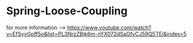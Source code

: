 # Spring-Loose-Coupling




for more information --> https://www.youtube.com/watch?v=EfSyyGpff5o&list=PL3NrzZBjk6m-nYX072dSaGfyCJ59Q5TEi&index=5
